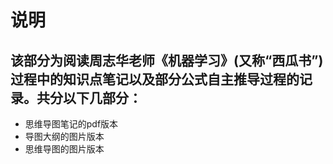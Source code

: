 # 说明
## 该部分为阅读周志华老师《机器学习》(又称“西瓜书”)过程中的知识点笔记以及部分公式自主推导过程的记录。共分以下几部分：
- 思维导图笔记的pdf版本
- 导图大纲的图片版本
- 思维导图的图片版本

